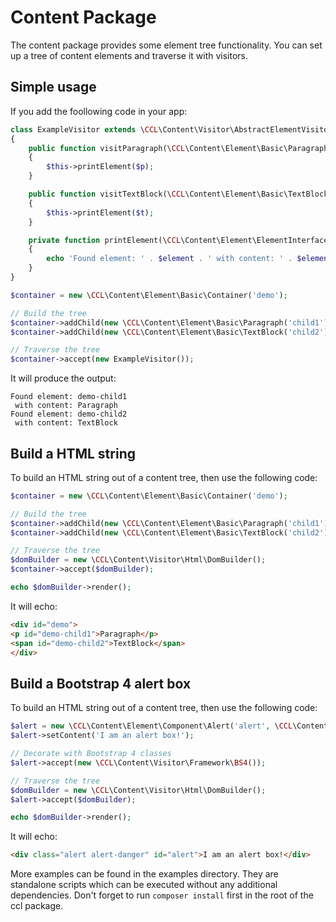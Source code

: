 # Content Package

The content package provides some element tree functionality. You can set up a tree of content elements and traverse it with visitors.


## Simple usage
If you add the foollowing code in your app:

```php
class ExampleVisitor extends \CCL\Content\Visitor\AbstractElementVisitor
{
	public function visitParagraph(\CCL\Content\Element\Basic\Paragraph $p)
	{
		$this->printElement($p);
	}

	public function visitTextBlock(\CCL\Content\Element\Basic\TextBlock $t)
	{
		$this->printElement($t);
	}

	private function printElement(\CCL\Content\Element\ElementInterface $element)
	{
		echo 'Found element: ' . $element . ' with content: ' . $element->getContent() . PHP_EOL;
	}
}

$container = new \CCL\Content\Element\Basic\Container('demo');

// Build the tree
$container->addChild(new \CCL\Content\Element\Basic\Paragraph('child1'))->setContent('Paragraph');
$container->addChild(new \CCL\Content\Element\Basic\TextBlock('child2'))->setContent('TextBlock');

// Traverse the tree
$container->accept(new ExampleVisitor());
```

It will produce the output:
```
Found element: demo-child1
 with content: Paragraph
Found element: demo-child2
 with content: TextBlock
```

## Build a HTML string
To build an HTML string out of a content tree, then use the following code:

```php
$container = new \CCL\Content\Element\Basic\Container('demo');

// Build the tree
$container->addChild(new \CCL\Content\Element\Basic\Paragraph('child1'))->setContent('Paragraph');
$container->addChild(new \CCL\Content\Element\Basic\TextBlock('child2'))->setContent('TextBlock');

// Traverse the tree
$domBuilder = new \CCL\Content\Visitor\Html\DomBuilder();
$container->accept($domBuilder);

echo $domBuilder->render();
```

It will echo:
```html
<div id="demo">
<p id="demo-child1">Paragraph</p>
<span id="demo-child2">TextBlock</span>
</div>
```

## Build a Bootstrap 4 alert box
To build an HTML string out of a content tree, then use the following code:

```php
$alert = new \CCL\Content\Element\Component\Alert('alert', \CCL\Content\Element\Component\Alert::DANGER);
$alert->setContent('I am an alert box!');

// Decorate with Bootstrap 4 classes
$alert->accept(new \CCL\Content\Visitor\Framework\BS4());

// Traverse the tree
$domBuilder = new \CCL\Content\Visitor\Html\DomBuilder();
$alert->accept($domBuilder);

echo $domBuilder->render();
```

It will echo:
```html
<div class="alert alert-danger" id="alert">I am an alert box!</div>
```
More examples can be found in the examples directory. They are standalone scripts which can be executed without any additional dependencies. Don't forget to run `composer install` first in the root of the ccl package.